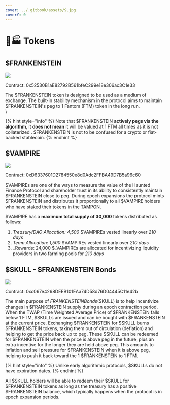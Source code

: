```yaml
---
cover: ../.gitbook/assets/9.jpg
coverY: 0
---
```


# 👩🏭 Tokens

## $FRANKENSTEIN

![](../.gitbook/assets/crypto\_main\_cash.png)



Contract: 0x52530B1aE82792B561bfeC299e18e306ac3C1e33

<mark style="color:red;"></mark>

The $FRANKENSTEIN token is designed to be used as a medium of exchange. The built-in stability mechanism in the protocol aims to maintain $FRANKENSTEIN's peg to 1 Fantom (FTM) token in the long run. \
\


{% hint style="info" %}
Note that $FRANKENSTEIN **actively pegs via the algorithm**, it **does not mean** it will be valued at 1 FTM all times as it is not collaterized . $FRANKENSTEIN is not to be confused for a crypto or fiat-backed stablecoin.
{% endhint %}

## $VAMPIRE

![](../.gitbook/assets/crypto\_main\_share.png)



Contract: 0xD6337601D2784550e8d0Adc2FFBA49D7B5a96c60



$VAMPIREs are one of the ways to measure the value of the Haunted Finance Protocol and shareholder trust in its ability to consistently maintain $FRANKENSTEIN close to peg. During epoch expansions the protocol mints $FRANKENSTEIN and distributes it proportionally to all $VAMPIRE holders who have staked their tokens in the [TAMPON](https://Hauntedfinance.app/TAMPON).

$VAMPIRE has a **maximum total supply of 30,000** tokens distributed as follows:

1. _Treasury/DAO Allocation: 4,500_ $VAMPIREs vested linearly over _210 days_
2. _Team Allocation: 1,500_ $VAMPIREs vested linearly over _210 days_
3. _Rewards: 24,000 $_VAMPIREs are allocated for incentivizing liquidity providers in two farming pools for _210 days_

## $SKULL - $FRANKENSTEIN Bonds

![](../.gitbook/assets/crypto\_main\_bond.png)

Contract: 0xc067e4268DEEB101EAa74D58d76D04445C11e42b

<mark style="color:red;"></mark>

The main purpose of $FRANKENSTEIN Bonds ($SKULL) is to help incentivize changes in $FRANKENSTEIN supply during an epoch contraction period. When the TWAP (Time Weighted Average Price) of $FRANKENSTEIN falls below 1 FTM,  $SKULLs are issued and can be bought with $FRANKENSTEIN at the current price. Exchanging $FRANKENSTEIN for $SKULL burns $FRANKENSTEIN tokens, taking them out of circulation (deflation) and helping to get the price back up to peg. These $SKULL can be redeemed for $FRANKENSTEIN when the price is above peg in the future, plus an extra incentive for the longer they are held above peg. This amounts to inflation and sell pressure for $FRANKENSTEIN when it is above peg, helping to push it back toward the 1 $FRANKENSTEIN to 1 FTM.

{% hint style="info" %}
Unlike early algorithmic protocols, $SKULLs do not have expiration dates.
{% endhint %}

All $SKULL holders will be able to redeem their $SKULL for $FRANKENSTEIN tokens as long as the treasury has a positive $FRANKENSTEIN balance, which typically happens when the protocol is in epoch expansion periods.
